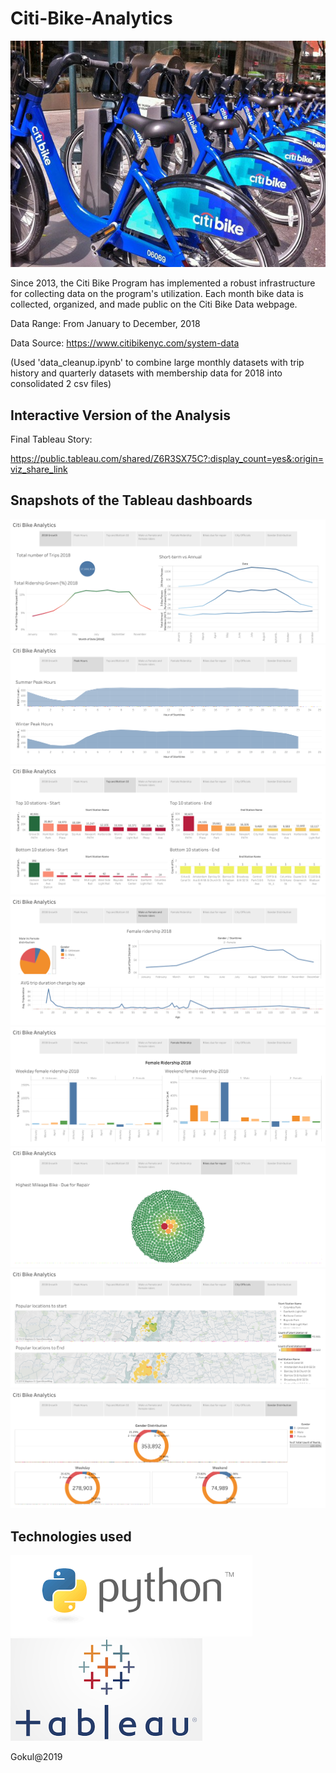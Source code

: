 # Citi-Bike-Analytics

![Citi-Bikes](image/citi-bike-station-bikes.PNG)

Since 2013, the Citi Bike Program has implemented a robust infrastructure for collecting data on the program's utilization. Each month bike data is collected, organized, and made public on the Citi Bike Data webpage.

Data Range: From January to December, 2018

Data Source: https://www.citibikenyc.com/system-data

(Used 'data_cleanup.ipynb' to combine large monthly datasets with trip history and quarterly datasets with membership data for 2018 into consolidated 2 csv files)

## Interactive Version of the Analysis

Final Tableau Story:

https://public.tableau.com/shared/Z6R3SX75C?:display_count=yes&:origin=viz_share_link

## Snapshots of the Tableau dashboards

![Citi-Bikes1](image/2018-growth.png)
![Citi-Bikes2](image/peak-hours.png)
![Citi-Bikes3](image/top-and-bottom-10.png)
![Citi-Bikes4](image/male-vs-female.png)
![Citi-Bikes5](image/female-ridership.png)
![Citi-Bikes6](image/repair-bikes.png)
![Citi-Bikes7](image/city-officials.png)
![Citi-Bikes8](image/gender-distribution.png)

## Technologies used
![python](image/python.png)
![tableau](image/tableau.png)

Gokul@2019
